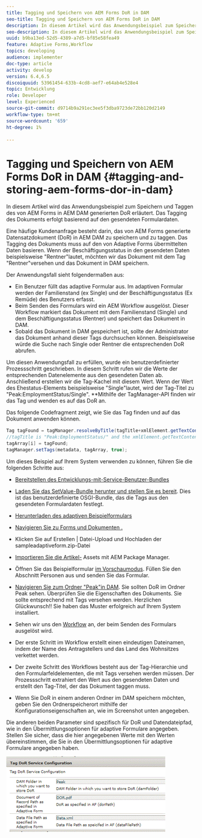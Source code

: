 ```yaml
---
title: Tagging und Speichern von AEM Forms DoR in DAM
seo-title: Tagging und Speichern von AEM Forms DoR in DAM
description: In diesem Artikel wird das Anwendungsbeispiel zum Speichern und Taggen des von AEM Forms in AEM DAM generierten DoR erläutert. Das Tagging des Dokuments erfolgt basierend auf den gesendeten Formulardaten.
seo-description: In diesem Artikel wird das Anwendungsbeispiel zum Speichern und Taggen des von AEM Forms in AEM DAM generierten DoR erläutert. Das Tagging des Dokuments erfolgt basierend auf den gesendeten Formulardaten.
uuid: b9ba13ed-52d5-4389-a7d5-bf85e58fea49
feature: Adaptive Forms,Workflow
topics: developing
audience: implementer
doc-type: article
activity: develop
version: 6.4,6.5
discoiquuid: 53961454-633b-4cd8-aef7-e64ab4e528e4
topic: Entwicklung
role: Developer
level: Experienced
source-git-commit: d9714b9a291ec3ee5f3dba9723de72bb120d2149
workflow-type: tm+mt
source-wordcount: '659'
ht-degree: 1%

---
```



# Tagging und Speichern von AEM Forms DoR in DAM {#tagging-and-storing-aem-forms-dor-in-dam}

In diesem Artikel wird das Anwendungsbeispiel zum Speichern und Taggen des von AEM Forms in AEM DAM generierten DoR erläutert. Das Tagging des Dokuments erfolgt basierend auf den gesendeten Formulardaten.

Eine häufige Kundenanfrage besteht darin, das von AEM Forms generierte Datensatzdokument (DoR) in AEM DAM zu speichern und zu taggen. Das Tagging des Dokuments muss auf den von Adaptive Forms übermittelten Daten basieren. Wenn der Beschäftigungsstatus in den gesendeten Daten beispielsweise &quot;Rentner&quot;lautet, möchten wir das Dokument mit dem Tag &quot;Rentner&quot;versehen und das Dokument in DAM speichern.

Der Anwendungsfall sieht folgendermaßen aus:

* Ein Benutzer füllt das adaptive Formular aus. Im adaptiven Formular werden der Familienstand (ex Single) und der Beschäftigungsstatus (Ex Remüde) des Benutzers erfasst.
* Beim Senden des Formulars wird ein AEM Workflow ausgelöst. Dieser Workflow markiert das Dokument mit dem Familienstand (Single) und dem Beschäftigungsstatus (Rentner) und speichert das Dokument in DAM.
* Sobald das Dokument in DAM gespeichert ist, sollte der Administrator das Dokument anhand dieser Tags durchsuchen können. Beispielsweise würde die Suche nach Single oder Rentner die entsprechenden DoR abrufen.

Um diesen Anwendungsfall zu erfüllen, wurde ein benutzerdefinierter Prozessschritt geschrieben. In diesem Schritt rufen wir die Werte der entsprechenden Datenelemente aus den gesendeten Daten ab. Anschließend erstellen wir die Tag-Kachel mit diesem Wert. Wenn der Wert des Ehestatus-Elements beispielsweise &quot;Single&quot;lautet, wird der Tag-Titel zu &quot;Peak:EmploymentStatus/Single&quot;. **Mithilfe der TagManager-API finden wir das Tag und wenden es auf das DoR an.

Das folgende Codefragment zeigt, wie Sie das Tag finden und auf das Dokument anwenden können.

```java
Tag tagFound = tagManager.resolveByTitle(tagTitle+xmlElement.getTextContent());
//tagTitle is "Peak:EmploymentStatus/" and the xmlElement.getTextContent() will return the value Single. So the tag title becomes Peak:EmploymentStatus/Single. Once the tag is found we put the tag in array and apply the tags to the resource as shown below
tagArray[i] = tagFound;
tagManager.setTags(metadata, tagArray, true);
```

Um dieses Beispiel auf Ihrem System verwenden zu können, führen Sie die folgenden Schritte aus:
* [Bereitstellen des Entwicklungs-mit-Service-Benutzer-Bundles](/help/forms/assets/common-osgi-bundles/DevelopingWithServiceUser.jar)

* [Laden Sie das SetValue-Bundle herunter und stellen Sie es bereit](/help/forms/assets/common-osgi-bundles/SetValueApp.core-1.0-SNAPSHOT.jar). Dies ist das benutzerdefinierte OSGI-Bundle, das die Tags aus den gesendeten Formulardaten festlegt.

* [Herunterladen des adaptiven Beispielformulars](assets/tag-and-store-in-dam-assets.zip)

* [Navigieren Sie zu Forms und Dokumenten .](http://localhost:4502/aem/forms.html/content/dam/formsanddocuments)

* Klicken Sie auf Erstellen | Datei-Upload und Hochladen der sampleadaptiveform.zip-Datei

* [Importieren Sie die Artikel-](assets/tag-and-store-in-dam-assets.zip) Assets mit AEM Package Manager.
* Öffnen Sie das Beispielformular [im Vorschaumodus](http://localhost:4502/content/dam/formsanddocuments/summit/peakform/jcr:content?wcmmode=disabled). Füllen Sie den Abschnitt Personen aus und senden Sie das Formular.
* [Navigieren Sie zum Ordner &quot;Peak&quot;in DAM](http://localhost:4502/assets.html/content/dam/Peak). Sie sollten DoR im Ordner Peak sehen. Überprüfen Sie die Eigenschaften des Dokuments. Sie sollte entsprechend mit Tags versehen werden.
Herzlichen Glückwunsch!! Sie haben das Muster erfolgreich auf Ihrem System installiert.

* Sehen wir uns den [Workflow](http://localhost:4502/editor.html/conf/global/settings/workflow/models/TagAndStoreDoRinDAM.html) an, der beim Senden des Formulars ausgelöst wird.
* Der erste Schritt im Workflow erstellt einen eindeutigen Dateinamen, indem der Name des Antragstellers und das Land des Wohnsitzes verkettet werden.
* Der zweite Schritt des Workflows besteht aus der Tag-Hierarchie und den Formularfeldelementen, die mit Tags versehen werden müssen. Der Prozessschritt extrahiert den Wert aus den gesendeten Daten und erstellt den Tag-Titel, der das Dokument taggen muss.
* Wenn Sie DoR in einem anderen Ordner im DAM speichern möchten, geben Sie den Ordnerspeicherort mithilfe der Konfigurationseigenschaften an, wie im Screenshot unten angegeben.

Die anderen beiden Parameter sind spezifisch für DoR und Datendateipfad, wie in den Übermittlungsoptionen für adaptive Formulare angegeben. Stellen Sie sicher, dass die hier angegebenen Werte mit den Werten übereinstimmen, die Sie in den Übermittlungsoptionen für adaptive Formulare angegeben haben.

![Tag Dor](assets/tag_dor_service_configuration.gif)

